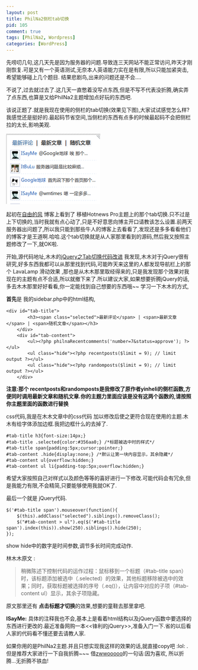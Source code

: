 ```yaml
--- 
layout: post
title: PhilNa2侧栏tab切换
pid: 105
comment: true
tags: [PhilNa2, Wordpress]
categories: [WordPress]
---
```

先唠叨几句,这几天先是因为服务器的问题.导致连三天网站不能正常访问,昨天才刚刚恢复.可是又有一个英语测试,无奈本人英语能力实在是有限,所以只能加紧突击,希望能够碰上几个题目. 结果悲剧鸟,出来的问题还是不会....

不说了,过去就过去了.这几天一直憋着没写点东西,但是不写不代表没折腾,确实弄了点东西,也算是又给PhilNa2主题增加点好玩的东西吧.

该说正题了.就是我现在使用的侧栏的tab切换(效果见下图),大家试试感觉怎么样?我感觉还是挺好的.最起码节省空间,当侧栏的东西有点多的时候最起码不会把侧栏拉的太长,影响美观.

![](/uploads/2011/04/28_01.png)

起初在[自由的风](http://loosky.net) 博客上看到了 移植Hotnews Pro主题上的那个tab切换.只不过是上下切换的,当时我就有点心动了,只是不好意思向博主开口请教该怎么设置.前两天服务器出问题了,所以我只能到那些牛人的博客上去看看了,发现还是多多看看他们的博客才是王道啊.哈哈.这个tab切换就是从人家那里看到的源码,然后我又按照主题修改了一下,就OK啦.

开始,源代码地址,木木的[jQuery之Tab切换代码改进](http://immmmm.com/jquery-tab-switch-code-improved.html) 我发现,木木对于jQuery很有研究,好多东西我都可以从那里找到代码,可能昨天来这里的人都发现导航栏上的那个 LavaLamp 滑动效果 ,那也是从木木那里取经得来的,只是我发现那个效果对我现在的主题有点不合适,所以就撤下来了.所以建议大家,如果想要折腾jQuery的话,多去木木那里好好看看,你一定能找到自己想要的东西哦~~
学习一下木木的方式,

**首先**是 我的sidebar.php中的html结构,

    <div id="tab-title">
            <h3><span class="selected">最新评论</span> | <span>最新文章</span> | <span>随机文章</span></h3>
        </div>
        <div id="tab-content">
            <ul><?php philnaRecentcomments('number=7&status=approve'); ?></ul>
            <ul class="hide"><?php recentposts($limit = 9); // limit output ?></ul>
            <ul class="hide"><?php randomposts($limit = 9); // limit output ?></ul>
        </div>
**注意:那个 recentposts和randomposts是我修改了原作者yinheli的侧栏函数,方便同时调用最新文章和随机文章.你的主题力里面应该是没有这两个函数的,请按照你主题里面的函数进行替换**

css代码,我是在木木文章中的css代码 加以修改后使之更符合现在使用的主题.木木有给字体添加边框.我把边框什么的去掉了.

    #tab-title h3{font-size:14px;}
    #tab-title .selected{color:#356aa0;} /*标题被选中时的样式*/
    #tab-title span{padding:5px;cursor:pointer;}
    #tab-content .hide{display:none;} /*默认让第一块内容显示，其余隐藏*/
    #tab-content ul{overflow:hidden;}
    #tab-content ul li{padding-top:5px;overflow:hidden;}

希望大家按照自己对样式以及颜色等等的喜好进行一下修改.可能代码会有冗余,但是我能力有限,不会精简,只要能够使用我就OK了.

最后一个就是 jQuery代码.	

    $('#tab-title span').mouseover(function(){
        $(this).addClass("selected").siblings().removeClass();
        $("#tab-content > ul").eq($('#tab-title span').index(this)).show(250).siblings().hide(250);
    });

show hide中的数字是时间参数,调节多长时间完成动作.

林木木原文 :

>稍微陈述下控制代码的运作过程：鼠标移到一个标题（#tab-title span）时，该标题添加被选中（.selected）的效果，其他标题移除被选中的效果；同时，获取标题被选择的序号（.eq()），让内容中对应的子项（#tab-content ul）显示，其余子项隐藏。

原文那里还有 **点击标题才切换**的效果,想要的童鞋去那里拿吧.

**ISayMe:** 具体的注释我也不会,基本上是看着html结构以及jQuery函数中要选择的东西进行更改的.最近准备网购一本<<锋利的jQuery>>,准备入门一下.省的以后看人家的代码看不懂还要去请教人家.

如果你用的是PhilNa2主题.并且只想实现我这样的效果的话,就直接copy吧 :lol: .但是推荐大家进行一下自我折腾~~~ 借[zwwooooo](http://zww.me)的一句话:因为喜欢, 所以折腾...无折腾不铁血!
